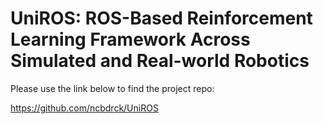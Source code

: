 # UniROS: ROS-Based Reinforcement Learning Framework Across Simulated and Real-world Robotics

Please use the link below to find the project repo:  

https://github.com/ncbdrck/UniROS  
